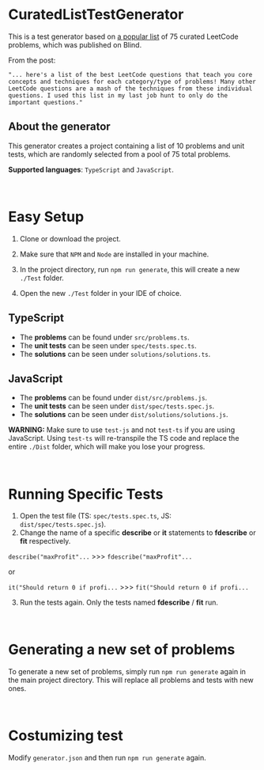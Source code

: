 # CuratedListTestGenerator

This is a test generator based on [a popular list](https://www.teamblind.com/post/New-Year-Gift---Curated-List-of-Top-75-LeetCode-Questions-to-Save-Your-Time-OaM1orEU) of 75 curated LeetCode problems, which was published on Blind.

From the post:
```
"... here's a list of the best LeetCode questions that teach you core concepts and techniques for each category/type of problems! Many other LeetCode questions are a mash of the techniques from these individual questions. I used this list in my last job hunt to only do the important questions."
```

## About the generator

This generator creates a project containing a list of 10 problems and unit tests, which are randomly selected from a pool of 75 total problems.

**Supported languages**: `TypeScript` and `JavaScript`.

<br>

# Easy Setup

1. Clone or download the project.

2. Make sure that `NPM` and `Node` are installed in your machine.

3. In the project directory, run `npm run generate`, this will create a new `./Test` folder.

4. Open the new `./Test` folder in your IDE of choice.

## TypeScript
- The **problems** can be found under `src/problems.ts`.
- The **unit tests** can be seen under `spec/tests.spec.ts`.
- The **solutions** can be seen under `solutions/solutions.ts`.

## JavaScript
- The **problems** can be found under `dist/src/problems.js`.
- The **unit tests** can be seen under `dist/spec/tests.spec.js`.
- The **solutions** can be seen under `dist/solutions/solutions.js`.

**WARNING:** Make sure to use `test-js` and not `test-ts` if you are using JavaScript. Using `test-ts` will re-transpile the TS code and replace the entire `./Dist` folder, which will make you lose your progress.

<br>

# Running Specific Tests

1. Open the test file (TS: `spec/tests.spec.ts`, JS: `dist/spec/tests.spec.js`).
2. Change the name of a specific **describe** or **it** statements to **fdescribe** or **fit** respectively.

`describe("maxProfit"...` >>> `fdescribe("maxProfit"...`

or

`it("Should return 0 if profi...` >>> `fit("Should return 0 if profi...`

3. Run the tests again. Only the tests named **fdescribe** / **fit** run.

<br>

# Generating a new set of problems

To generate a new set of problems, simply run `npm run generate` again in the main project directory. This will replace all problems and tests with new ones.

<br>

# Costumizing test

Modify `generator.json` and then run `npm run generate` again.